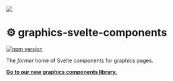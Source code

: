 ![](https://graphics.thomsonreuters.com/style-assets/images/logos/reuters-graphics-logo/svg/graphics-logo-color-dark.svg)

# ⚙️ graphics-svelte-components

[![npm version](https://badge.fury.io/js/%40reuters-graphics%2Fgraphics-svelte-components.svg)](https://badge.fury.io/js/%40reuters-graphics%2Fgraphics-svelte-components)

The _former_ home of Svelte components for graphics pages.

**[Go to our new graphics components library.](https://reuters-graphics.github.io/graphics-components/)**
